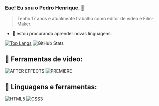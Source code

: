 ### Eae! Eu sou o Pedro Henrique. 👋
> Tenho 17 anos e atualmente trabalho como editor de vídeo e Film-Maker.

- 🌱 estou procurando aprender novas linguagens.


[![Top Langs](https://github-readme-stats.vercel.app/api/top-langs/?username=pedorosantos&theme=tokyonight&hide=yacc&layout=compact)](https://github.com/anuraghazra/github-readme-stats)
![GitHub Stats](https://github-readme-stats.vercel.app/api?username=pedorosantos&show_icons=true)

## 🎥  Ferramentas de vídeo:
![AFTER EFFECTS](https://img.shields.io/badge/Adobe%20after%20affects-CF96FD?style=for-the-badge&logo=Adobe%20after%20effects&logoColor=393665)
![PREMIERE](https://img.shields.io/badge/Adobe%20Premiere%20Pro-9999FF?style=for-the-badge&logo=Adobe%20Premiere%20Pro&logoColor=white)

## 🚀 Linguagens e ferramentas:
![HTML5](https://img.shields.io/badge/HTML5-E34F26?style=for-the-badge&logo=html5&logoColor=white)
![CSS3](https://img.shields.io/badge/CSS3-1572B6?style=for-the-badge&logo=css3&logoColor=white)

